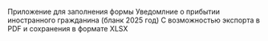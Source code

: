 Приложение для заполнения формы Уведомлние о прибытии иностранного гражданина (бланк 2025 год)
С возможностью экспорта в PDF и сохранения в формате XLSX

